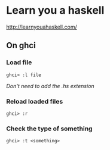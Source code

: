 # Learn you a haskell
http://learnyouahaskell.com/

## On ghci

### Load file

```
ghci> :l file
```

*Don't need to add the .hs extension*

### Reload loaded files

```
ghci> :r
```

### Check the type of something

```
ghci> :t <something>
```
